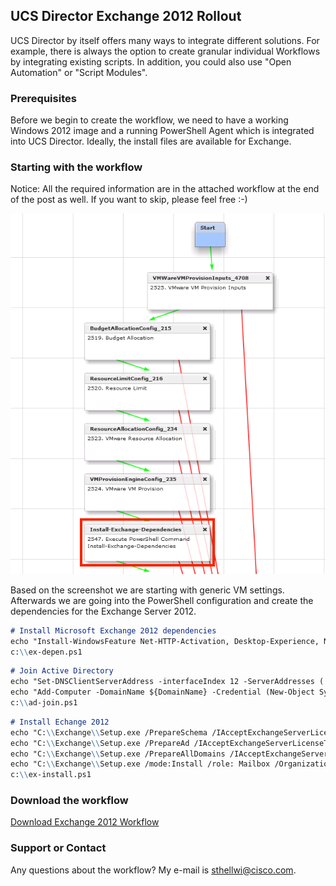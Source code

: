 ## UCS Director Exchange 2012 Rollout

UCS Director by itself offers many ways to integrate different solutions. For example, there is always the option to create granular individual Workflows by integrating existing scripts. In addition, you could also use "Open Automation" or "Script Modules".


### Prerequisites

Before we begin to create the workflow, we need to have a working Windows 2012 image and a running PowerShell Agent which is integrated into UCS Director. Ideally, the install files are available for Exchange.

### Starting with the workflow
Notice: All the required information are in the attached workflow at the end of the post as well. If you want to skip, please feel free :-)

![Catalog Item Exchange 2012](https://github.com/sthellwi/UCS-Director/blob/master/images/exchange01.png?raw=true)

Based on the screenshot we are starting with generic VM settings. Afterwards we are going into the PowerShell configuration and create the dependencies for the Exchange Server 2012.



```markdown
# Install Microsoft Exchange 2012 dependencies
echo "Install-WindowsFeature Net-HTTP-Activation, Desktop-Experience, NET-Framework-45-Features, RPC-over-HTTP-prox y, RSAT-Clustering, RSAT-Clustering-CmdInterface, RSAT-Clustering-Mgmt, RSAT-Clustering-PowerShell, Web-Mgmt-Console, WAS-Process-Model, Web-Asp-Net45, Web-Basic-Auth, Web-Client-Auth, Web-Digest-Auth, Web-Dir-Browsing, Web-Dyn-Compress ion, Web-Http-Errors, Web-Http-Logging, Web-Http-Redirect, Web-Http-Tracing, Web-ISAPI-Ext, Web-ISAPI-Filter, Web-Lgcy -Mgmt-Console, Web-Metabase, Web-Mgmt-Console, Web-Mgmt-Service, Web-Net-Ext45, Web-Request-Monitor, Web-Server, Web-S tat-Compression, Web-Static-Content, Web-Windows-Auth, Web-WMI, Windows-Identity-Foundation, RSAT-ADDS" >c:\\ex-depen. ps1
c:\\ex-depen.ps1
```

```markdown
# Join Active Directory
echo "Set-DNSClientServerAddress -interfaceIndex 12 -ServerAddresses ('${DCIP}','4.4.4.4')">c:\\ad-join.ps1
echo "Add-Computer -DomainName ${DomainName} -Credential (New-Object System.Management.Automation.PsCredential('${D omainNetbiosName}\\administrator', (ConvertTo-SecureString '${Password}' -AsPlainText -Force)))">>c:\\ad-join.ps1
c:\\ad-join.ps1
```

```markdown
# Install Echange 2012
echo "C:\\Exchange\\Setup.exe /PrepareSchema /IAcceptExchangeServerLicenseTerms" >c:\\ex-install.ps1
echo "C:\\Exchange\\Setup.exe /PrepareAd /IAcceptExchangeServerLicenseTerms /OrganizationName:${OrganizationName}" >>c:\\ex-install.ps1
echo "C:\\Exchange\\Setup.exe /PrepareAllDomains /IAcceptExchangeServerLicenseTerms" >>c:\\ex-install.ps1
echo "C:\\Exchange\\Setup.exe /mode:Install /role: Mailbox /OrganizationName:${OrganizationName} /IAcceptExchangeSe rverLicenseTerms" >>c:\\ex-install.ps1
c:\\ex-install.ps1
```
### Download the workflow
<a href="https://github.com/sthellwi/UCS-Director/raw/master/files/Exchange2012.wfdx.zip" download>Download Exchange 2012 Workflow</a> 

### Support or Contact
Any questions about the workflow?
My e-mail is [sthellwi@cisco.com](mailto:sthellwi@cisco.com).
